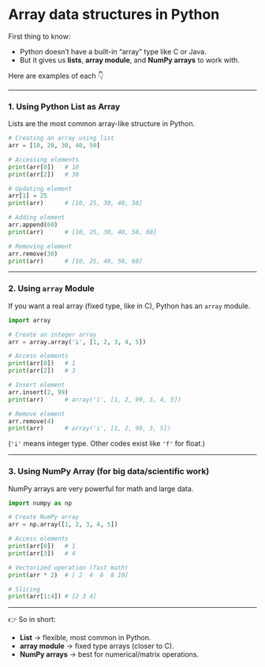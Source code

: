 # **Array data structures in Python**

First thing to know:

* Python doesn’t have a built-in “array” type like C or Java.
* But it gives us **lists**, **array module**, and **NumPy arrays** to work with.

Here are examples of each 👇

---

### 1. **Using Python List as Array**

Lists are the most common array-like structure in Python.

```python
# Creating an array using list
arr = [10, 20, 30, 40, 50]

# Accessing elements
print(arr[0])   # 10
print(arr[2])   # 30

# Updating element
arr[1] = 25
print(arr)      # [10, 25, 30, 40, 50]

# Adding element
arr.append(60)
print(arr)      # [10, 25, 30, 40, 50, 60]

# Removing element
arr.remove(30)
print(arr)      # [10, 25, 40, 50, 60]
```

---

### 2. **Using `array` Module**

If you want a real array (fixed type, like in C), Python has an `array` module.

```python
import array

# Create an integer array
arr = array.array('i', [1, 2, 3, 4, 5])

# Access elements
print(arr[0])   # 1
print(arr[2])   # 3

# Insert element
arr.insert(2, 99)
print(arr)      # array('i', [1, 2, 99, 3, 4, 5])

# Remove element
arr.remove(4)
print(arr)      # array('i', [1, 2, 99, 3, 5])
```

(`'i'` means integer type. Other codes exist like `'f'` for float.)

---

### 3. **Using NumPy Array** (for big data/scientific work)

NumPy arrays are very powerful for math and large data.

```python
import numpy as np

# Create NumPy array
arr = np.array([1, 2, 3, 4, 5])

# Access elements
print(arr[0])   # 1
print(arr[3])   # 4

# Vectorized operation (fast math)
print(arr * 2)  # [ 2  4  6  8 10]

# Slicing
print(arr[1:4]) # [2 3 4]
```

---

👉 So in short:

* **List** → flexible, most common in Python.
* **array module** → fixed type arrays (closer to C).
* **NumPy arrays** → best for numerical/matrix operations.